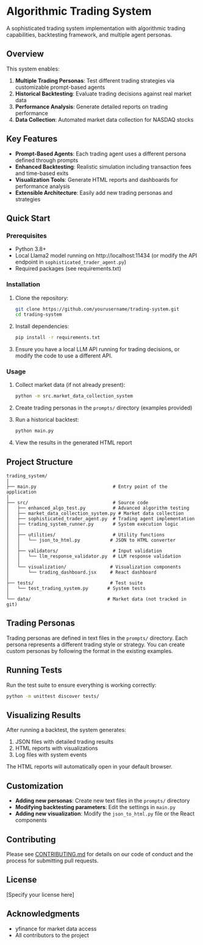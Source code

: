 # Algorithmic Trading System

A sophisticated trading system implementation with algorithmic trading capabilities, backtesting framework, and multiple agent personas.

## Overview

This system enables:

1. **Multiple Trading Personas**: Test different trading strategies via customizable prompt-based agents
2. **Historical Backtesting**: Evaluate trading decisions against real market data
3. **Performance Analysis**: Generate detailed reports on trading performance
4. **Data Collection**: Automated market data collection for NASDAQ stocks

## Key Features

- **Prompt-Based Agents**: Each trading agent uses a different persona defined through prompts
- **Enhanced Backtesting**: Realistic simulation including transaction fees and time-based exits
- **Visualization Tools**: Generate HTML reports and dashboards for performance analysis
- **Extensible Architecture**: Easily add new trading personas and strategies

## Quick Start

### Prerequisites

- Python 3.8+
- Local Llama2 model running on http://localhost:11434 (or modify the API endpoint in `sophisticated_trader_agent.py`)
- Required packages (see requirements.txt)

### Installation

1. Clone the repository:
   ```bash
   git clone https://github.com/yourusername/trading-system.git
   cd trading-system
   ```

2. Install dependencies:
   ```bash
   pip install -r requirements.txt
   ```

3. Ensure you have a local LLM API running for trading decisions, or modify the code to use a different API.

### Usage

1. Collect market data (if not already present):
   ```bash
   python -m src.market_data_collection_system
   ```

2. Create trading personas in the `prompts/` directory (examples provided)

3. Run a historical backtest:
   ```bash
   python main.py
   ```

4. View the results in the generated HTML report

## Project Structure

```
trading_system/
│
├── main.py                            # Entry point of the application
│
├── src/                               # Source code
│   ├── enhanced_algo_test.py          # Advanced algorithm testing
│   ├── market_data_collection_system.py # Market data collection
│   ├── sophisticated_trader_agent.py  # Trading agent implementation
│   ├── trading_system_runner.py       # System execution logic
│   │
│   ├── utilities/                     # Utility functions
│   │   └── json_to_html.py           # JSON to HTML converter
│   │
│   ├── validators/                    # Input validation
│   │   └── llm_response_validator.py  # LLM response validation
│   │
│   └── visualization/                # Visualization components
│       └── trading_dashboard.jsx     # React dashboard
│
├── tests/                            # Test suite
│   └── test_trading_system.py       # System tests
│
└── data/                            # Market data (not tracked in git)
```

## Trading Personas

Trading personas are defined in text files in the `prompts/` directory. Each persona represents a different trading style or strategy. You can create custom personas by following the format in the existing examples.

## Running Tests

Run the test suite to ensure everything is working correctly:

```bash
python -m unittest discover tests/
```

## Visualizing Results

After running a backtest, the system generates:

1. JSON files with detailed trading results
2. HTML reports with visualizations
3. Log files with system events

The HTML reports will automatically open in your default browser.

## Customization

- **Adding new personas**: Create new text files in the `prompts/` directory
- **Modifying backtesting parameters**: Edit the settings in `main.py`
- **Adding new visualization**: Modify the `json_to_html.py` file or the React components

## Contributing

Please see [CONTRIBUTING.md](CONTRIBUTING.md) for details on our code of conduct and the process for submitting pull requests.

## License

[Specify your license here]

## Acknowledgments

- yfinance for market data access
- All contributors to the project
